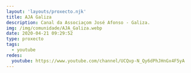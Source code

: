 ```yaml
---
layout: 'layouts/proxecto.njk'
title: AJA Galiza
description: Canal da Associaçom José Afonso - Galiza.
img: /img/comunidade/AJA_Galiza.webp
date: 2020-04-21 09:29:52
type: proxecto
tags:
  - youtube
redes:
  youtube: https://www.youtube.com/channel/UCQvp-N_Qy6dPhJHnGx4F5yA
---
```

